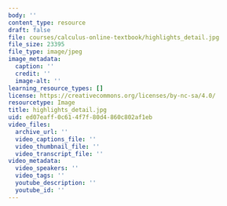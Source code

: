```yaml
---
body: ''
content_type: resource
draft: false
file: courses/calculus-online-textbook/highlights_detail.jpg
file_size: 23395
file_type: image/jpeg
image_metadata:
  caption: ''
  credit: ''
  image-alt: ''
learning_resource_types: []
license: https://creativecommons.org/licenses/by-nc-sa/4.0/
resourcetype: Image
title: highlights_detail.jpg
uid: ed07eaff-0c61-4f7f-80d4-860c802af1eb
video_files:
  archive_url: ''
  video_captions_file: ''
  video_thumbnail_file: ''
  video_transcript_file: ''
video_metadata:
  video_speakers: ''
  video_tags: ''
  youtube_description: ''
  youtube_id: ''
---
```

